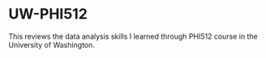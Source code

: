 # UW-PHI512
This reviews the data analysis skills I learned through PHI512 course in the University of Washington.
